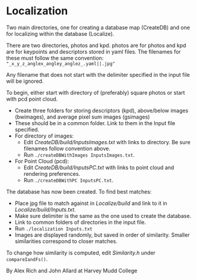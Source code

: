Localization
=================

Two main directories, one for creating a database map (CreateDB) and one for localizing within the database (Localize).

There are two directories, photos and kpd. photos are for photos and kpd are for keypoints and descriptors stored in yaml files.
The filenames for these must follow the same convention: `"_x_y_z_anglex_angley_anglez_.yaml||.jpg"`

Any filename that does not start with the delimiter specified in the input file will be ignored.

To begin, either start with directory of (preferably) square photos or start with pcd point cloud.

   * Create three folders for storing descriptors (kpd), above/below images (bwimages), and average pixel sum images (gsimages)
   * These should be in a common folder. Link to them in the Input file specified.
   * For directory of images:
      * Edit _CreateDB/build/InputsImages.txt_ with links to directory. Be sure filenames follow convention above.
      * Run `./createDBWithImages InputsImages.txt`.
   * For Point Cloud (pcd):
      * Edit _CreateDB/build/InputsPC.txt_ with links to point cloud and rendering preferences.
      * Run `./createDBWithPC InputsPC.txt`.

The database has now been created. To find best matches:

   * Place jpg file to match against in _Localize/build_ and link to it in _Localize/build/Inputs.txt_. 
   * Make sure delimiter is the same as the one used to create the database.
   * Link to common folders of directories in the input file.
   * Run `./localization Inputs.txt`
   * Images are displayed randomly, but saved in order of similarity. Smaller similarities correspond to closer matches.

To change how similarity is computed, edit _Similarity.h_ under `compareIandFs()`.

By Alex Rich and John Allard at Harvey Mudd College